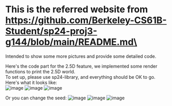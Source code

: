 # This is the referred website from https://github.com/Berkeley-CS61B-Student/sp24-proj3-g144/blob/main/README.md\
Intended to show some more pictures and provide some detailed code.

Here's the code part for the 2.5D feature, we implemented some render functions to print the 2.5D world.\
To set up, please use sp24-library, and everything should be OK to go.\
Here's what it looks like:\
![image](https://github.com/Halbert00/2.5D-proj3/assets/101485185/f34fcc64-243b-4fa1-937e-73debd4afbc6)
![image](https://github.com/Halbert00/2.5D-proj3/assets/101485185/c8d25624-6a2a-4cb3-b186-254d4d336858)
![image](https://github.com/Halbert00/2.5D-proj3/assets/101485185/a9cdf468-f8e9-45ef-b811-c422e0df9fc7)

Or you can change the seed:
![image](https://github.com/Halbert00/2.5D-proj3/assets/101485185/30915ff0-0d16-46d1-a51d-b86228cda7f8)
![image](https://github.com/Halbert00/2.5D-proj3/assets/101485185/bf639b98-598f-4797-a69f-b22cda3e3a57)
![image](https://github.com/Halbert00/2.5D-proj3/assets/101485185/563594b4-486c-4938-8c89-6a6f8dc10f7d)
